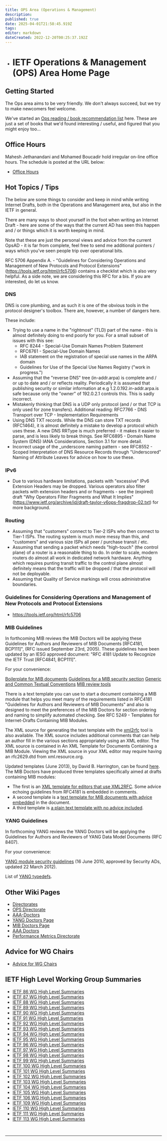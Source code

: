 ```yaml
---
title: OPS Area (Operations & Management)
description: 
published: true
date: 2025-04-01T21:58:45.919Z
tags: 
editor: markdown
dateCreated: 2022-12-20T00:25:37.192Z
---
```


- # IETF Operations & Management (OPS) Area Home Page


## Getting Started

The Ops area aims to be very friendly. We don't always succeed, but we try to make newcomers feel welcome.

We've started an [Ops reading / book recommendation list](/group/ops/OpsBooks) here. These are just a set of books that we'd found interesting / useful, and figured that you might enjoy too...

## Office Hours

Mahesh Jethanandani and Mohamed Boucadir hold irregular on-line office hours. 
The schedule is posted at the URL below:

 * [Office Hours](/group/ops/OfficeHours)

## Hot Topics / Tips 

The below are some things to consider and keep in mind while writing Internet Drafts, both in the Operations and Management area, but also in the IETF in general.


There are many ways to shoot yourself in the foot when writing an Internet Draft - here are some of the ways that the current AD has seen this happen and / or things which it is worth keeping in mind. 

Note that these are just the personal views and advice from the current OpsAD - it is far from complete, feel free to send me additional pointers / ways which you've seen people trip over operational bits.

RFC 5706 Appendix A. - "Guidelines for Considering Operations and Management of New Protocols and Protocol Extensions" (https://tools.ietf.org/html/rfc5706) contains a checklist which is also very helpful. As a side note, we are considering this RFC for a bis. If you are interested, do let us know.



### DNS 


DNS is core plumbing, and as such it is one of the obvious tools in the protocol designer's toolbox. There are, however, a number of dangers here. 

These include:

-  Trying to use a name in the "rightmost" (TLD) part of the name - this is almost definitely doing to end poorly for you. For a small subset of issues with this see:
   - RFC 8244 - Special-Use Domain Names Problem Statement
   - RFC6761 - Special-Use Domain Names
   - IAB statement on the registration of special use names in the ARPA domain
   - Guidelines for Use of the Special Use Names Registry ("work in progress.")
- Assuming that the "reverse DNS" tree (in-addr.arpa) is complete and / or up to date and / or reflects reality. Periodically it is assumed that publishing security or similar information at e.g 1.2.0.192.in-addr.arpa.is safe because only the "owner" of 192.0.2.1 controls this. This is sadly incorrect.
- Mistakenly thinking that DNS is a UDP only protocol (and / or that TCP is only used for zone transfers). Additional reading: RFC7766 - DNS Transport over TCP - Implementation Requirements
- Using DNS TXT records. While the DNS can store TXT records (RFC1464), it is almost definitely a mistake to develop a protocol which uses these. A new DNS RRType is much preferred - it makes it easier to parse, and is less likely to break things. See RFC6895 -  Domain Name System (DNS) IANA Considerations, Section 3.1 for more detail.
- Incorrect usage of the _underscore naming pattern - see RFC8552 - Scoped Interpretation of DNS Resource Records through "Underscored" Naming of Attribute Leaves for advice on how to use these.

### IPv6 

- Due to various hardware limitations, packets with "excessive" IPv6 Extension Headers may be dropped. Various operators also filter packets with extension headers and or fragments - see the (expired) draft "Why Operators Filter Fragments and What It Implies"(https://www.ietf.org/archive/id/draft-taylor-v6ops-fragdrop-02.txt) for more background.


### Routing 

- Assuming that "customers" connect to Tier-2 ISPs who then connect to Tier-1 ISPs. The routing system is much more messy than this, and "customers" and various size ISPs all peer / purchase transit / etc.
- Assuming that sending a packet which needs "high-touch" (the control plane) of a router is a reasonable thing to do. In order to scale, modern routers do almost all work in dedicated network hardware. Anything which requires punting transit traffic to the control plane almost definitely means that the traffic will be dropped / that the protocol will not be deployable.
- Assuming that Quality of Service markings will cross administrative boundaries. 
  




### Guidelines for Considering Operations and Management of New Protocols and Protocol Extensions 
 
 * https://tools.ietf.org/html/rfc5706 


### MIB Guidelines 

In forthcoming MIB reviews the MIB Doctors will be applying these Guidelines for Authors and Reviewers of MIB Documents [RFC4181, BCP111]", (RFC issued September 23rd, 2005). These guidelines have been updated by an IESG approved document: "RFC 4181 Update to Recognize the IETF Trust [RFC4841, BCP111]". 

For your convenience: 

[Boilerplate for MIB documents](/group/ops/mib-boilerplate)
[Guidelines for a MIB security section](/group/ops/mib-security)
[Generic and Common Textual Conventions](/group/ops/mib-common-tcs)
[MIB review tools](/group/ops/mib-review-tools)

There is a text template you can use to start a document containing a MIB module that helps you meet many of the requirements listed in RFC4181 "Guidelines for Authors and Reviewers of MIB Documents" and also is designed to meet the preferences of the MIB Doctors for section ordering and naming to simplify automated checking. See RFC 5249 - Templates for Internet-Drafts Containing MIB Modules.

The XML source for generating the text template with the [xml2rfc](http://xml.resource.org/) tool is also available. The XML source includes additional comments that can help an author fill in the various sections appropriately using an XML editor. The XML source is contained in An XML Template for Documents Containing a MIB Module. Viewing the XML source in your XML editor may require having an rfc2629.dtd from xml.resource.org. 

Updated templates (June 2013), by David B. Harrington, can be found [here](https://tools.ietf.org/).
The MIB Doctors have produced three templates specifically aimed at drafts containing MIB modules:
-  The first is an [XML template for editors that use XML2RFC](https://tools.ietf.org/tools/templates/mib-doc-template-xml.txt). Some advice echoing guidelines from RFC4181 is embedded in comments.
-  A second template is a [text template for MIB documents with advice embedded](https://tools.ietf.org/tools/templates/mib-doc-template-advice.txt) in the document.
- A third template is [a plain text template with no advice included](https://tools.ietf.org/tools/templates/mib-doc-template-plain.txt).

### YANG Guidelines

In forthcoming YANG reviews the YANG Doctors will be applying the Guidelines for Authors and Reviewers of YANG Data Model Documents (RFC 8407). 

For your convenience: 

[YANG module security guidelines](/group/ops/yang-security-guidelines) 
(16 June 2010, approved by Security ADs, updated 22 March 2012).

List of [YANG typedefs](http://www.netconfcentral.org/typedeflist).


## Other Wiki Pages

 * [Directorates](/group/ops/Directorates)
 * [OPS Directorate](https://datatracker.ietf.org/group/opsdir/about/)
 * [AAA-Doctors](/group/dime/aaadoctors)
 * [YANG Doctors Page](https://datatracker.ietf.org/group/yangdoctors/about/)
 * [MIB Doctors Page](https://datatracker.ietf.org/group/mibdoctors/about/)
 * [AAA Doctors](https://www.ietf.org/mail-archive/web/aaa-doctors/current/maillist.html)
 * [Performance Metrics Directorate](https://datatracker.ietf.org/group/perfmetrdir/about/)
 

## Advice for WG Chairs 


 * [Advice for WG Chairs](/group/ops/Chairs)


## IETF High Level Working Group Summaries
 
 * [IETF 86 WG High Level Summaries](/group/ops/IETF86summary)
 * [IETF 87 WG High Level Summaries](/group/ops/IETF87summary)
 * [IETF 88 WG High Level Summaries](/group/ops/IETF88summary)
 * [IETF 89 WG High Level Summaries](/group/ops/IETF89summary)
 * [IETF 90 WG High Level Summaries](/group/ops/IETF90summary) 
 * [IETF 91 WG High Level Summaries](/group/ops/IETF91summary)
 * [IETF 92 WG High Level Summaries](/group/ops/IETF92summary) 
 * [IETF 93 WG High Level Summaries](/group/ops/IETF93summary)
 * [IETF 94 WG High Level Summaries](/group/ops/IETF94summary) 
 * [IETF 95 WG High Level Summaries](/group/ops/IETF95summary) 
 * [IETF 96 WG High Level Summaries](/group/ops/IETF96summary) 
 * [IETF 97 WG High Level Summaries](/group/ops/IETF97summary) 
 * [IETF 98 WG High Level Summaries](/group/ops/IETF98summary) 
 * [IETF 99 WG High Level Summaries](/group/ops/IETF99summary) 
 * [IETF 100 WG High Level Summaries](/group/ops/IETF100summary)
 * [IETF 101 WG High Level Summaries](/group/ops/IETF101summary) 
 * [IETF 102 WG High Level Summaries](/group/ops/IETF102summary) 
 * [IETF 103 WG High Level Summaries](/group/ops/IETF103summary) 
 * [IETF 104 WG High Level Summaries](/group/ops/IETF104summary) 
 * [IETF 105 WG High Level Summaries](/group/ops/IETF105summary) 
 * [IETF 106 WG High Level Summaries](/group/ops/IETF106summary)
 * [IETF 109 WG High Level Summaries](/group/ops/IETF109summary)
 * [IETF 110 WG High Level Summaries](/group/ops/IETF110summary)
 * [IETF 111 WG High Level Summaries](/group/ops/IETF111summary)
 * [IETF 113 WG High Level Summaries](/group/ops/IETF113summary)
 
&nbsp;
&nbsp;
&nbsp;

---
